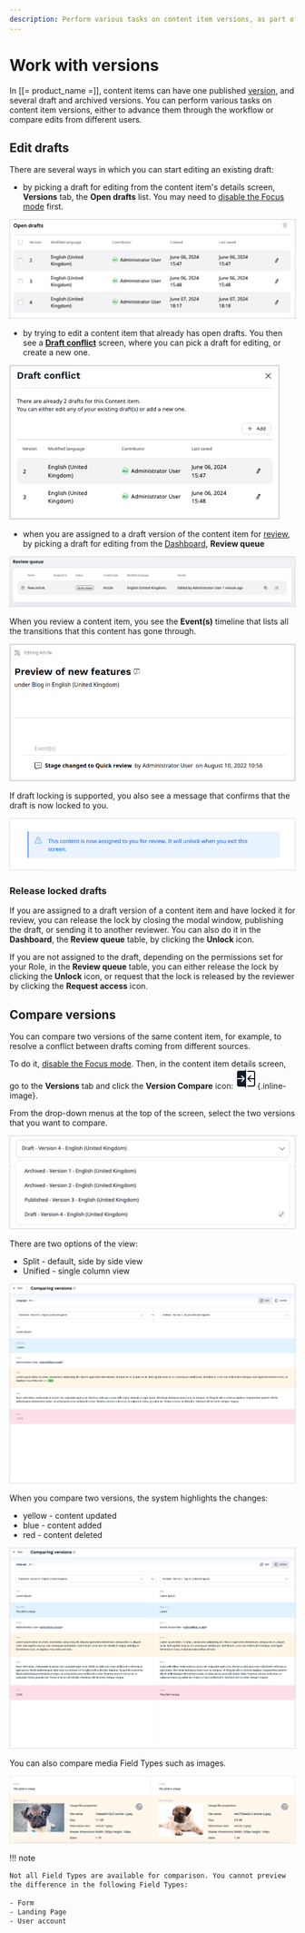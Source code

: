 ```yaml
---
description: Perform various tasks on content item versions, as part of editorial workflow or when comparing edits from different users.
---
```


# Work with versions

In [[= product_name =]], content items can have one published [version](../content_versions.md), 
and several draft and archived versions.
You can perform various tasks on content item versions, either to advance them through the workflow or compare edits from different users.

## Edit drafts

There are several ways in which you can start editing an existing draft:

- by picking a draft for editing from the content item's details screen, **Versions** tab, the **Open drafts** list.
You may need to [disable the Focus mode](../../getting_started/discover_ui.md#disable-focus-mode) first. 

![Open drafts list](img/open_drafts.png "Open drafts list")

- by trying to edit a content item that already has open drafts.
You then see a [**Draft conflict**](content_versions.md#draft-conflicts) screen, where you can pick a draft for editing, or create a new one.

![Draft conflict](img/draft_conflict.png "Draft conflict")

- when you are assigned to a draft version of the content item for [review](editorial_workflow.md), by picking a draft for editing from the [Dashboard](discover_ui.md#dashboard), **Review queue**

![Review queue](img/workflow_review_queue.png "Review queue")

When you review a content item, you see the **Event(s)** timeline that lists all the transitions that this content has gone through.

![Events timeline](img/workflow_events_timeline.png)

If draft locking is supported, you also see a message that confirms that the draft is now locked to you.

![Draft assignment message](img/lock_message.png)

### Release locked drafts

If you are assigned to a draft version of a content item and have locked it for review, you can release the lock by closing the modal window, publishing the draft, or sending it to another reviewer.
You can also do it in the **Dashboard**, the **Review queue** table, by clicking the **Unlock** icon.

If you are not assigned to the draft, depending on the permissions set for your Role, in the **Review queue** table, you can either release the lock by clicking the **Unlock** icon, or request that the lock is released by the reviewer by clicking the **Request access** icon.

## Compare versions
You can compare two versions of the same content item, for example, to resolve a conflict between drafts coming from different sources.

To do it, [disable the Focus mode](../../getting_started/discover_ui.md#disable-focus-mode).
Then, in the content item details screen, go to the **Versions** tab and click the 
**Version Compare** icon: ![Version Compare icon](img/version_compare_icon.png){.inline-image}.

From the drop-down menus at the top of the screen, select the two versions that you want to compare.

![Versions](img/versions.png "Versions drop-down list")

There are two options of the view:

- Split - default, side by side view
- Unified - single column view

![Version comparison in Unified view](img/unified_view.png "Version comparison in Unified view")

When you compare two versions, the system highlights the changes:

- yellow - content updated
- blue - content added
- red - content deleted

![Version comparison in Split view](img/split_view.png "Version comparison in Split view")

You can also compare media Field Types such as images.

![Image comparison](img/image_comparison.png "Image comparison")

!!! note

    Not all Field Types are available for comparison. You cannot preview the difference in the following Field Types:

    - Form
    - Landing Page
    - User account
